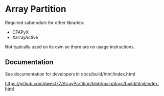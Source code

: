 # Array Partition

Required submodule for other libraries:
 - CFAPyX
 - XarrayActive

Not typically used on its own so there are no usage instructions.

## Documentation

See documentation for developers in docs/build/html/index.html

https://github.com/dwest77/ArrayPartition/blob/main/docs/build/html/index.html